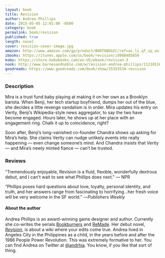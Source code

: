```yaml
---
layout: book
title: Revision
author: Andrea Phillips
date: 2015-05-05 12:01:00 -0500
category: book
permalink: book/revision
published: true
length: novel
cover: revision-cover-image.jpg
amazon: http://www.amazon.com/gp/product/B00T6BDGIC/ref=as_li_qf_sp_asin_il_tl?ie=UTF8&camp=1789&creative=9325&creativeASIN=B00T6BDGIC&linkCode=as2&tag=firesidemagaz-20&linkId=JCTSENCFOCWBXOTY
ibooks: https://itunes.apple.com/us/book/revision/id988485659
kobo: https://store.kobobooks.com/en-US/ebook/revision-3
nook: http://www.barnesandnoble.com/w/revision-andrea-phillips/1121811625?ean=2940151589703&itm=1&usri=2940151589703
goodreads: https://www.goodreads.com/book/show/25353534-revision
---
```


### Description

Mira is a trust fund baby playing at making it on her own as a Brooklyn barista. When Benji, her tech startup boyfriend, dumps her out of the blue, she decides a little revenge vandalism is in order. Mira updates his entry on Verity, Benji’s Wikipedia-style news aggregator, to say the two have become engaged. Hours later, he shows up at her place with an engagement ring. Chalk it up to coincidence, right?

Soon after, Benji’s long-vanished co-founder Chandra shows up asking for Mira’s help. She claims Verity can nudge unlikely events into really happening — even change someone’s mind. And Chandra insists that Verity — and Mira’s newly minted fiance — can’t be trusted.

### Reviews
"Tremendously enjoyable, Revision is a fluid, flexible, wonderfully dextrous debut, and I can't wait to see what Phillips does next."
— NPR

“Phillips poses hard questions about love, loyalty, personal identity, and truth, and her answers range from fascinating to horrifying...her fresh voice will be very welcome in the SF world.”
—_Publishers Weekly_

#### About the author

Andrea Phillips is an award-winning game designer and author. Currently she co-writes the serials [Bookburners](https://www.serialbox.com/serials/556edb3cada6e270f8e2641d) and [ReMade](https://www.serialbox.com/serials/5755b744ada6e220cd1d9948). Her debut novel, [*Revision*](/book/revision), is about a wiki where your edits come true. Andrea lived in Angeles City in the Philippines as a child, in the years before and after the 1986 People Power Revolution. This was extremely formative to her.
You can find Andrea on Twitter at [@andrhia](http://twitter.com/andrhia). You know, if you like that sort of thing.

